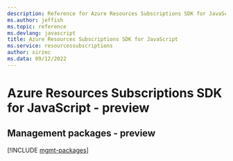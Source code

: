 ```yaml
---
description: Reference for Azure Resources Subscriptions SDK for JavaScript
ms.author: jeffish
ms.topic: reference
ms.devlang: javascript
title: Azure Resources Subscriptions SDK for JavaScript
ms.service: resourcessubscriptions
author: xirzec
ms.data: 09/12/2022
---
```

# Azure Resources Subscriptions SDK for JavaScript - preview

## Management packages - preview
[!INCLUDE [mgmt-packages](resources-subscriptions-mgmt-index.md)]
